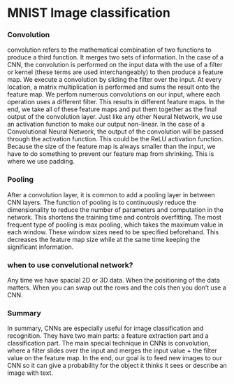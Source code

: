 # MNIST Image classification

### Convolution

convolution refers to the mathematical combination of two functions to produce a third function. It merges two sets of information.
In the case of a CNN, the convolution is performed on the input data with the use of a filter or kernel (these terms are used interchangeably) to then produce a feature map.
We execute a convolution by sliding the filter over the input. At every location, a matrix multiplication is performed and sums the result onto the feature map.
We perfom numerous convolutions on our input, where each operation uses a different filter. This results in different feature maps. In the end, we take all of these feature maps and put them together as the final output of the convolution layer.
Just like any other Neural Network, we use an activation function to make our output non-linear. In the case of a Convolutional Neural Network, the output of the convolution will be passed through the activation function. This could be the ReLU activation function.
Because the size of the feature map is always smaller than the input, we have to do something to prevent our feature map from shrinking. This is where we use padding.

### Pooling
After a convolution layer, it is common to add a pooling layer in between CNN layers. The function of pooling is to continuously reduce the dimensionality to reduce the number of parameters and computation in the network. This shortens the training time and controls overfitting.
The most frequent type of pooling is max pooling, which takes the maximum value in each window. These window sizes need to be specified beforehand. This decreases the feature map size while at the same time keeping the significant information.

### when to use convelutional network?
Any time we have spacial 2D or 3D data. When the positioning of the data matters. 
When you can swap out the rows and the cols then you don’t use a CNN. 
 
### Summary
In summary, CNNs are especially useful for image classification and recognition. They have two main parts: a feature extraction part and a classification part.
The main special technique in CNNs is convolution, where a filter slides over the input and merges the input value + the filter value on the feature map. In the end, our goal is to feed new images to our CNN so it can give a probability for the object it thinks it sees or describe an image with text.
